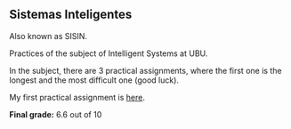<h2>Sistemas Inteligentes</h2>

<p>Also known as SISIN.</p>

<p>Practices of the subject of Intelligent Systems at UBU.</p>

<p>In the subject, there are 3 practical assignments, where the first one is the longest and the most difficult one (good luck).</p>

<p>My first practical assignment is <a href="https://github.com/ivaanesteepar/LinjaGame" target="_blank">here</a>.</p>

<p><strong>Final grade:</strong> 6.6 out of 10</p>
